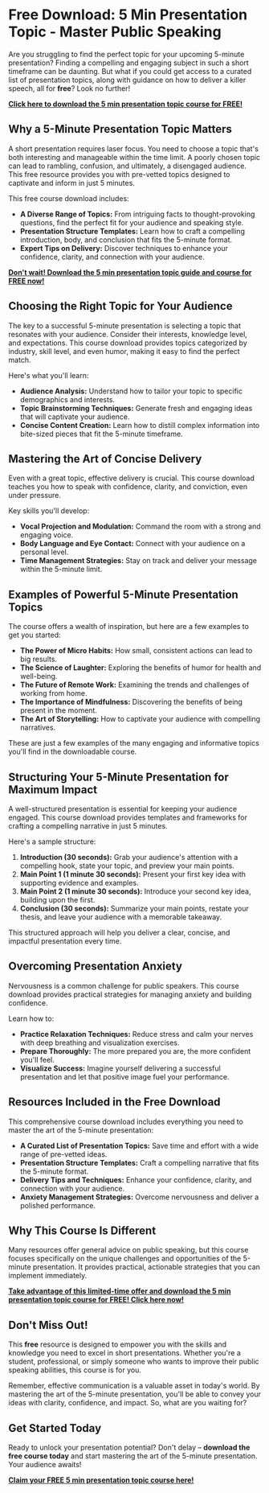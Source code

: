 # Free Download: 5 Min Presentation Topic - Master Public Speaking

Are you struggling to find the perfect topic for your upcoming 5-minute presentation? Finding a compelling and engaging subject in such a short timeframe can be daunting. But what if you could get access to a curated list of presentation topics, along with guidance on how to deliver a killer speech, all for **free**? Look no further!

[**Click here to download the 5 min presentation topic course for FREE!**](https://udemywork.com/5-min-presentation-topic)

## Why a 5-Minute Presentation Topic Matters

A short presentation requires laser focus. You need to choose a topic that's both interesting and manageable within the time limit. A poorly chosen topic can lead to rambling, confusion, and ultimately, a disengaged audience. This free resource provides you with pre-vetted topics designed to captivate and inform in just 5 minutes.

This free course download includes:

*   **A Diverse Range of Topics:** From intriguing facts to thought-provoking questions, find the perfect fit for your audience and speaking style.
*   **Presentation Structure Templates:** Learn how to craft a compelling introduction, body, and conclusion that fits the 5-minute format.
*   **Expert Tips on Delivery:** Discover techniques to enhance your confidence, clarity, and connection with your audience.

[**Don't wait! Download the 5 min presentation topic guide and course for FREE now!**](https://udemywork.com/5-min-presentation-topic)

## Choosing the Right Topic for Your Audience

The key to a successful 5-minute presentation is selecting a topic that resonates with your audience. Consider their interests, knowledge level, and expectations. This course download provides topics categorized by industry, skill level, and even humor, making it easy to find the perfect match.

Here's what you'll learn:

*   **Audience Analysis:** Understand how to tailor your topic to specific demographics and interests.
*   **Topic Brainstorming Techniques:** Generate fresh and engaging ideas that will captivate your audience.
*   **Concise Content Creation:** Learn how to distill complex information into bite-sized pieces that fit the 5-minute timeframe.

## Mastering the Art of Concise Delivery

Even with a great topic, effective delivery is crucial. This course download teaches you how to speak with confidence, clarity, and conviction, even under pressure.

Key skills you'll develop:

*   **Vocal Projection and Modulation:** Command the room with a strong and engaging voice.
*   **Body Language and Eye Contact:** Connect with your audience on a personal level.
*   **Time Management Strategies:** Stay on track and deliver your message within the 5-minute limit.

## Examples of Powerful 5-Minute Presentation Topics

The course offers a wealth of inspiration, but here are a few examples to get you started:

*   **The Power of Micro Habits:** How small, consistent actions can lead to big results.
*   **The Science of Laughter:** Exploring the benefits of humor for health and well-being.
*   **The Future of Remote Work:** Examining the trends and challenges of working from home.
*   **The Importance of Mindfulness:** Discovering the benefits of being present in the moment.
*   **The Art of Storytelling:** How to captivate your audience with compelling narratives.

These are just a few examples of the many engaging and informative topics you'll find in the downloadable course.

## Structuring Your 5-Minute Presentation for Maximum Impact

A well-structured presentation is essential for keeping your audience engaged. This course download provides templates and frameworks for crafting a compelling narrative in just 5 minutes.

Here's a sample structure:

1.  **Introduction (30 seconds):** Grab your audience's attention with a compelling hook, state your topic, and preview your main points.
2.  **Main Point 1 (1 minute 30 seconds):** Present your first key idea with supporting evidence and examples.
3.  **Main Point 2 (1 minute 30 seconds):** Introduce your second key idea, building upon the first.
4.  **Conclusion (30 seconds):** Summarize your main points, restate your thesis, and leave your audience with a memorable takeaway.

This structured approach will help you deliver a clear, concise, and impactful presentation every time.

## Overcoming Presentation Anxiety

Nervousness is a common challenge for public speakers. This course download provides practical strategies for managing anxiety and building confidence.

Learn how to:

*   **Practice Relaxation Techniques:** Reduce stress and calm your nerves with deep breathing and visualization exercises.
*   **Prepare Thoroughly:** The more prepared you are, the more confident you'll feel.
*   **Visualize Success:** Imagine yourself delivering a successful presentation and let that positive image fuel your performance.

## Resources Included in the Free Download

This comprehensive course download includes everything you need to master the art of the 5-minute presentation:

*   **A Curated List of Presentation Topics:** Save time and effort with a wide range of pre-vetted ideas.
*   **Presentation Structure Templates:** Craft a compelling narrative that fits the 5-minute format.
*   **Delivery Tips and Techniques:** Enhance your confidence, clarity, and connection with your audience.
*   **Anxiety Management Strategies:** Overcome nervousness and deliver a polished performance.

## Why This Course Is Different

Many resources offer general advice on public speaking, but this course focuses specifically on the unique challenges and opportunities of the 5-minute presentation. It provides practical, actionable strategies that you can implement immediately.

[**Take advantage of this limited-time offer and download the 5 min presentation topic course for FREE! Click here now!**](https://udemywork.com/5-min-presentation-topic)

## Don't Miss Out!

This **free** resource is designed to empower you with the skills and knowledge you need to excel in short presentations. Whether you're a student, professional, or simply someone who wants to improve their public speaking abilities, this course is for you.

Remember, effective communication is a valuable asset in today's world. By mastering the art of the 5-minute presentation, you'll be able to convey your ideas with clarity, confidence, and impact. So, what are you waiting for?

## Get Started Today

Ready to unlock your presentation potential? Don't delay – **download the free course today** and start mastering the art of the 5-minute presentation. Your audience awaits!

[**Claim your FREE 5 min presentation topic course here!**](https://udemywork.com/5-min-presentation-topic)

